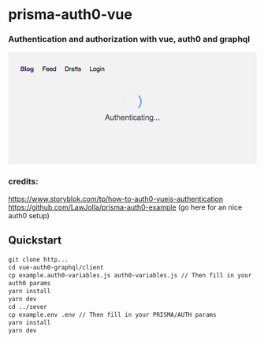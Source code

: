 # prisma-auth0-vue

### Authentication and authorization with vue, auth0 and graphql
![Authenticating with spinner](screenshots/authenticating.png "Authenticating.png")

### credits:
https://www.storyblok.com/tp/how-to-auth0-vuejs-authentication  
https://github.com/LawJolla/prisma-auth0-example (go here for an nice auth0 setup)


## Quickstart
```
git clone http...
cd vue-auth0-graphql/client
cp example.auth0-variables.js auth0-variables.js // Then fill in your auth0 params
yarn install
yarn dev
cd ../sever
cp example.env .env // Then fill in your PRISMA/AUTH params
yarn install
yarn dev
```
